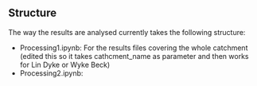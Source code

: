 ## Structure

The way the results are analysed currently takes the following structure:
- Processing1.ipynb: For the results files covering the whole catchment (edited this so it takes cathcment_name as parameter and then works for Lin Dyke or Wyke Beck)
- Processing2.ipynb: 
